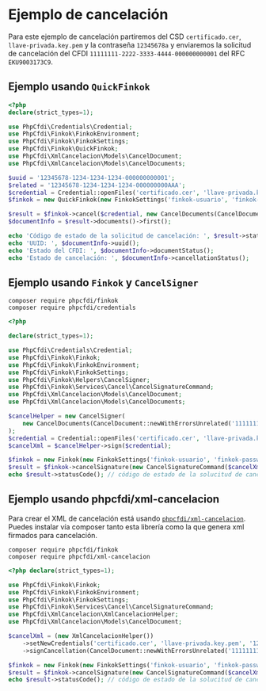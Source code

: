 # Ejemplo de cancelación

Para este ejemplo de cancelación partiremos del CSD `certificado.cer`,
`llave-privada.key.pem` y la contraseña `12345678a` y enviaremos la solicitud
de cancelación del CFDI `11111111-2222-3333-4444-000000000001` del RFC `EKU9003173C9`.

## Ejemplo usando `QuickFinkok`

```php
<?php
declare(strict_types=1);

use PhpCfdi\Credentials\Credential;
use PhpCfdi\Finkok\FinkokEnvironment;
use PhpCfdi\Finkok\FinkokSettings;
use PhpCfdi\Finkok\QuickFinkok;
use PhpCfdi\XmlCancelacion\Models\CancelDocument;
use PhpCfdi\XmlCancelacion\Models\CancelDocuments;

$uuid = '12345678-1234-1234-1234-000000000001';
$related = '12345678-1234-1234-1234-000000000AAA';
$credential = Credential::openFiles('certificado.cer', 'llave-privada.key.pem', '12345678a');
$finkok = new QuickFinkok(new FinkokSettings('finkok-usuario', 'finkok-password', FinkokEnvironment::makeProduction()));

$result = $finkok->cancel($credential, new CancelDocuments(CancelDocument::newWithErrorsRelated($uuid, $related)));
$documentInfo = $result->documents()->first();

echo 'Código de estado de la solicitud de cancelación: ', $result->statusCode();
echo 'UUID: ', $documentInfo->uuid();
echo 'Estado del CFDI: ', $documentInfo->documentStatus();
echo 'Estado de cancelación: ', $documentInfo->cancellationStatus();
```

## Ejemplo usando `Finkok` y `CancelSigner`

```shell
composer require phpcfdi/finkok
composer require phpcfdi/credentials
```

```php
<?php

declare(strict_types=1);

use PhpCfdi\Credentials\Credential;
use PhpCfdi\Finkok\Finkok;
use PhpCfdi\Finkok\FinkokEnvironment;
use PhpCfdi\Finkok\FinkokSettings;
use PhpCfdi\Finkok\Helpers\CancelSigner;
use PhpCfdi\Finkok\Services\Cancel\CancelSignatureCommand;
use PhpCfdi\XmlCancelacion\Models\CancelDocument;
use PhpCfdi\XmlCancelacion\Models\CancelDocuments;

$cancelHelper = new CancelSigner(
    new CancelDocuments(CancelDocument::newWithErrorsUnrelated('11111111-2222-3333-4444-000000000001'))
);
$credential = Credential::openFiles('certificado.cer', 'llave-privada.key.pem', '12345678a');
$cancelXml = $cancelHelper->sign($credential);

$finkok = new Finkok(new FinkokSettings('finkok-usuario', 'finkok-password', FinkokEnvironment::makeProduction()));
$result = $finkok->cancelSignature(new CancelSignatureCommand($cancelXml));
echo $result->statusCode(); // código de estado de la solucitud de cancelación
```

## Ejemplo usando phpcfdi/xml-cancelacion

Para crear el XML de cancelación está usando [`phpcfdi/xml-cancelacion`](https://github.com/phpcfdi/xml-cancelacion).
Puedes instalar vía composer tanto esta librería como la que genera xml firmados para cancelación.

```shell
composer require phpcfdi/finkok
composer require phpcfdi/xml-cancelacion
```

```php
<?php declare(strict_types=1);

use PhpCfdi\Finkok\Finkok;
use PhpCfdi\Finkok\FinkokEnvironment;
use PhpCfdi\Finkok\FinkokSettings;
use PhpCfdi\Finkok\Services\Cancel\CancelSignatureCommand;
use PhpCfdi\XmlCancelacion\XmlCancelacionHelper;
use PhpCfdi\XmlCancelacion\Models\CancelDocument;

$cancelXml = (new XmlCancelacionHelper())
    ->setNewCredentials('certificado.cer', 'llave-privada.key.pem', '12345678a')
    ->signCancellation(CancelDocument::newWithErrorsUnrelated('11111111-2222-3333-4444-000000000001'), new DateTimeImmutable());

$finkok = new Finkok(new FinkokSettings('finkok-usuario', 'finkok-password', FinkokEnvironment::makeProduction()));
$result = $finkok->cancelSignature(new CancelSignatureCommand($cancelXml));
echo $result->statusCode(); // código de estado de la solucitud de cancelación
```
